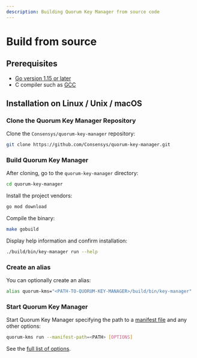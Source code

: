```yaml
---
description: Building Quorum Key Manager from source code
---
```


# Build from source

## Prerequisites

- [Go version 1.15 or later](https://golang.org/doc/install)
- C compiler such as [GCC](https://gcc.gnu.org/)

## Installation on Linux / Unix / macOS

### Clone the Quorum Key Manager Repository

Clone the `Consensys/quorum-key-manager` repository:

```bash
git clone https://github.com/Consensys/quorum-key-manager.git
```

### Build Quorum Key Manager

After cloning, go to the `quorum-key-manager` directory:

```bash
cd quorum-key-manager
```

Install the project vendors:

```bash
go mod download
```

Compile the binary:

```bash
make gobuild
```

Display help information and confirm installation:

```bash
./build/bin/key-manager run --help
```

### Create an alias

You can optionally create an alias:

```bash
alias quorum-kms="<PATH-TO-QUORUM-KEY-MANAGER>/build/bin/key-manager"
```

### Start Quorum Key Manager

Start Quorum Key Manager specifying the path to a [manifest file](../HowTo/Use-Manifest-File.md) and any other options:

```bash
quorum-kms run --manifest-path=<PATH> [OPTIONS]
```

See the [full list of options](../Reference/CLI-Syntax.md).
